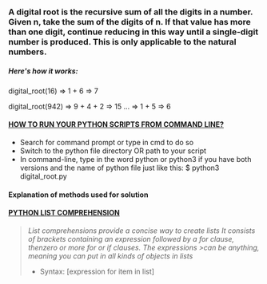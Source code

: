 ### A digital root is the recursive sum of all the digits in a number. Given n, take the sum of the digits of n. If that value has more than one digit, continue reducing in this way until a single-digit number is produced. This is only applicable to the natural numbers.

##### Here's how it works:

digital_root(16)
=> 1 + 6
=> 7

digital_root(942)
=> 9 + 4 + 2
=> 15 ...
=> 1 + 5
=> 6

#### [HOW TO RUN YOUR PYTHON SCRIPTS FROM COMMAND LINE?](https://docs.python.org/3/faq/windows.html)
* Search for command prompt or type in cmd to do so
* Switch to the python file directory OR path to your script
* In command-line, type in the word python or python3 if you have both versions and the name of python file just like this: $ python3 digital_root.py

#### __Explanation of methods used for solution__

#### [PYTHON LIST COMPREHENSION](https://www.pythonforbeginners.com/basics/list-comprehensions-in-python)
> _List comprehensions provide a concise way to create lists_
> _It consists of brackets containing an expression followed by a for clause, thenzero or more for or if clauses. The expressions >can be anything, meaning you can put in all kinds of objects in lists_
> * Syntax: [expression for item in list]
